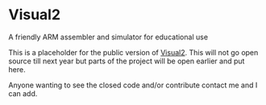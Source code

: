 # Visual2
A friendly ARM assembler and simulator for educational use


This is a placeholder for the public version of [Visual2](https://github.com/ImperialCollegeLondon/Visual2). This will not go open source till next year but parts of the project will be open earlier and put here.

Anyone wanting to see the closed code and/or contribute contact me and I can add.
